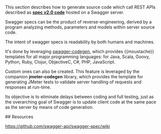 This section describes how to generate source code which call REST APIs described as
<a target="_blank" href="https://github.com/swagger-api/swagger-spec/blob/master/versions/2.0.md">
<a target="_blank" href="https://github.com/swagger-api/swagger-spec">**spec v2.0 code**</a>
hosted on a Swagger server.

Swagger specs can be the product of reverse-engineering, derived by a program analyzing 
methods, parameters and models within server source code.

The intent of swagger specs is readability by both humans and machines.

It's done by leveraging <a target="_blank" href="https://github.com/swagger-api/swagger-codegen">
swagger-codegen</a>, which provides {{moustache}} templates for all major programming languages:
for Java, Scala, Goovy, Python, Ruby, Clojur, ObjectiveC, C#, PHP, JavaScript.

Custom ones can also be created. This feature is leveraged by 
the companion **jmeter-codegen** library, which provides the template for generating JMeter tests
to validate server handling of requests and responses at run-time.

Its objective is to eliminate delays between coding and full testing, just as
the overarching goal of Swagger is to update client code at the same pace as the server
by means of code generation.
 
<a id="Resources">
## Resources</a>

https://github.com/swagger-api/swagger-spec/wiki
